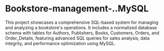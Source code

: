 # Bookstore-management-..MySQL
This project showcases a comprehensive SQL-based system for managing and analyzing a bookstore's operations. It includes a normalized database schema with tables for Authors, Publishers, Books, Customers, Orders, and Order_Details, featuring advanced SQL queries for sales analysis, data integrity, and performance optimization using MySQL.
